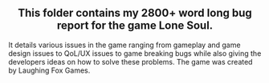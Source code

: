 ## <div align="center">This folder contains my 2800+ word long bug report for the game Lone Soul.</div>
It details various issues in the game ranging from gameplay and game design issues to QoL/UX issues to game breaking bugs while also giving the developers ideas on how to solve these problems. The game was created by Laughing Fox Games.
